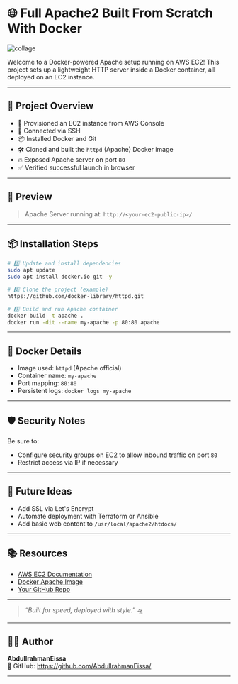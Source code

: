 # 🌐 Full Apache2 Built From Scratch With Docker


![collage](https://github.com/user-attachments/assets/fdc7716e-21fa-4113-b910-068cd41e545b)



Welcome to a Docker-powered Apache setup running on AWS EC2! This project sets up a lightweight HTTP server inside a Docker container, all deployed on an EC2 instance.

---

## 🚀 Project Overview

- 🔧 Provisioned an EC2 instance from AWS Console
- 🔐 Connected via SSH
- 📦 Installed Docker and Git
- 🛠️ Cloned and built the `httpd` (Apache) Docker image
- 🔥 Exposed Apache server on port `80`
- ✅ Verified successful launch in browser

---

## 📸 Preview

> Apache Server running at: `http://<your-ec2-public-ip>/`

---

## 📦 Installation Steps

```bash
# 1️⃣ Update and install dependencies
sudo apt update
sudo apt install docker.io git -y

# 2️⃣ Clone the project (example)
https://github.com/docker-library/httpd.git

# 3️⃣ Build and run Apache container
docker build -t apache .
docker run -dit --name my-apache -p 80:80 apache
```

---

## 🐳 Docker Details

- Image used: `httpd` (Apache official)
- Container name: `my-apache`
- Port mapping: `80:80`
- Persistent logs: `docker logs my-apache`

---

## 🛡️ Security Notes

Be sure to:
- Configure security groups on EC2 to allow inbound traffic on port `80`
- Restrict access via IP if necessary

---

## 🎯 Future Ideas

- Add SSL via Let's Encrypt
- Automate deployment with Terraform or Ansible
- Add basic web content to `/usr/local/apache2/htdocs/`

---

## 📚 Resources

- [AWS EC2 Documentation](https://docs.aws.amazon.com/ec2/)
- [Docker Apache Image](https://hub.docker.com/_/httpd)
- [Your GitHub Repo](https://github.com/eissa-stack/CLOUD-)

---

> _“Built for speed, deployed with style.”_ 🛸

---

## 👨‍💻 Author

**AbdullrahmanEissa**  
🔗 GitHub: https://github.com/AbdullrahmanEissa/

---
```
